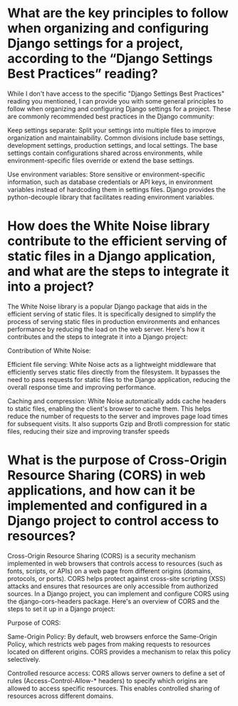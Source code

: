 # What are the key principles to follow when organizing and configuring Django settings for a project, according to the “Django Settings Best Practices” reading? 
While I don't have access to the specific "Django Settings Best Practices" reading you mentioned, I can provide you with some general principles to follow when organizing and configuring Django settings for a project. These are commonly recommended best practices in the Django community:

Keep settings separate: Split your settings into multiple files to improve organization and maintainability. Common divisions include base settings, development settings, production settings, and local settings. The base settings contain configurations shared across environments, while environment-specific files override or extend the base settings.

Use environment variables: Store sensitive or environment-specific information, such as database credentials or API keys, in environment variables instead of hardcoding them in settings files. Django provides the python-decouple library that facilitates reading environment variables.

# How does the White Noise library contribute to the efficient serving of static files in a Django application, and what are the steps to integrate it into a project?
The White Noise library is a popular Django package that aids in the efficient serving of static files. It is specifically designed to simplify the process of serving static files in production environments and enhances performance by reducing the load on the web server. Here's how it contributes and the steps to integrate it into a Django project:

Contribution of White Noise:

Efficient file serving: White Noise acts as a lightweight middleware that efficiently serves static files directly from the filesystem. It bypasses the need to pass requests for static files to the Django application, reducing the overall response time and improving performance.

Caching and compression: White Noise automatically adds cache headers to static files, enabling the client's browser to cache them. This helps reduce the number of requests to the server and improves page load times for subsequent visits. It also supports Gzip and Brotli compression for static files, reducing their size and improving transfer speeds 


# What is the purpose of Cross-Origin Resource Sharing (CORS) in web applications, and how can it be implemented and configured in a Django project to control access to resources?

Cross-Origin Resource Sharing (CORS) is a security mechanism implemented in web browsers that controls access to resources (such as fonts, scripts, or APIs) on a web page from different origins (domains, protocols, or ports). CORS helps protect against cross-site scripting (XSS) attacks and ensures that resources are only accessible from authorized sources. In a Django project, you can implement and configure CORS using the django-cors-headers package. Here's an overview of CORS and the steps to set it up in a Django project:

Purpose of CORS:

Same-Origin Policy: By default, web browsers enforce the Same-Origin Policy, which restricts web pages from making requests to resources located on different origins. CORS provides a mechanism to relax this policy selectively.

Controlled resource access: CORS allows server owners to define a set of rules (Access-Control-Allow-* headers) to specify which origins are allowed to access specific resources. This enables controlled sharing of resources across different domains.